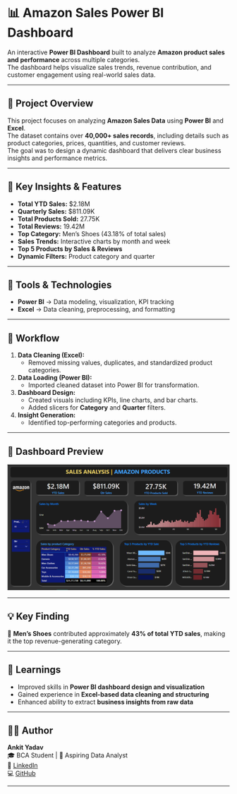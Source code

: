 # 📊 Amazon Sales Power BI Dashboard

An interactive **Power BI Dashboard** built to analyze **Amazon product sales and performance** across multiple categories.  
The dashboard helps visualize sales trends, revenue contribution, and customer engagement using real-world sales data.

---

## 🎯 Project Overview

This project focuses on analyzing **Amazon Sales Data** using **Power BI** and **Excel**.  
The dataset contains over **40,000+ sales records**, including details such as product categories, prices, quantities, and customer reviews.  
The goal was to design a dynamic dashboard that delivers clear business insights and performance metrics.

---

## 🚀 Key Insights & Features

-  **Total YTD Sales:** $2.18M  
-  **Quarterly Sales:** $811.09K  
-  **Total Products Sold:** 27.75K  
-  **Total Reviews:** 19.42M  
-  **Top Category:** Men’s Shoes (43.18% of total sales)  
-  **Sales Trends:** Interactive charts by month and week  
-  **Top 5 Products by Sales & Reviews**  
-  **Dynamic Filters:** Product category and quarter  

---

## 🧰 Tools & Technologies

- **Power BI** → Data modeling, visualization, KPI tracking  
- **Excel** → Data cleaning, preprocessing, and formatting  

---

## 🧱 Workflow

1. **Data Cleaning (Excel):**  
   - Removed missing values, duplicates, and standardized product categories.  
2. **Data Loading (Power BI):**  
   - Imported cleaned dataset into Power BI for transformation.  
3. **Dashboard Design:**  
   - Created visuals including KPIs, line charts, and bar charts.  
   - Added slicers for **Category** and **Quarter** filters.  
4. **Insight Generation:**  
   - Identified top-performing categories and products.  

---

## 📸 Dashboard Preview

![Amazon Sales Dashboard](https://github.com/Ankit-0229/Amazon-Sales-PowerBI-Dashboard/blob/main/Screenshot%202025-06-09%20172511.png)

---

## 💡 Key Finding

👟 **Men’s Shoes** contributed approximately **43% of total YTD sales**, making it the top revenue-generating category.

---

## 🧠 Learnings

- Improved skills in **Power BI dashboard design and visualization**  
- Gained experience in **Excel-based data cleaning and structuring**  
- Enhanced ability to extract **business insights from raw data**

---

## 👨‍💻 Author

**Ankit Yadav**  
🎓 BCA Student | 💼 Aspiring Data Analyst  
🔗 [LinkedIn](https://www.linkedin.com/in/ankityadav-data)  
💻 [GitHub](https://github.com/Ankit-0229)

---






